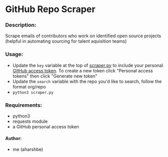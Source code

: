 # GitHub Repo Scraper

### Description:
  Scrape emails of contributors who work on identified open source projects (helpful in automating sourcing for talent aquisition teams)

### Usage:
* Update the `key` variable at the top of [scraper.py](https://github.com/aharshbe/github_repo_email_scraper/blob/main/scraper.py) to include your personal [GitHub access token](https://github.com/settings/tokens). To create a new token click "Personal access tokens" then click "Generate new token"
* Update the `search` variable with the repo you'd like to search, follow the format org/repo
* `python3 scraper.py`

### Requirements:
* python3
* requests module
* a GitHub personal access token

#### Author:
* me (aharshbe)
